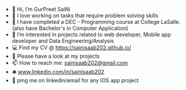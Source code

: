 - 👋 Hi, I’m GurPreet SaiNi
- 💞️ I love working on tasks that require problem solving skills
- 🌱 I have completed a DEC - Programming course at College LaSalle. (also have Bachelor's in Computer Application)
- 👀 I’m interested in projects related to web developer, Mobile app developer and Data Engineering/Analysis
- 💻 Find my CV @ https://sainisaab202.github.io/
- 📎 Please have a look at my projects
- 📫 How to reach me: sainisaab202@gmail.com
- 🛎️ www.linkedin.com/in/sainisaab202
- 📆 ping me on linkedin/email for any IOS app project
<!---
sainisaab202/sainisaab202 is a ✨ special ✨ repository because its `README.md` (this file) appears on your GitHub profile.
You can click the Preview link to take a look at your changes.
--->
